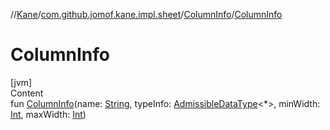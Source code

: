 //[Kane](../../index.md)/[com.github.jomof.kane.impl.sheet](../index.md)/[ColumnInfo](index.md)/[ColumnInfo](-column-info.md)



# ColumnInfo  
[jvm]  
Content  
fun [ColumnInfo](-column-info.md)(name: [String](https://kotlinlang.org/api/latest/jvm/stdlib/kotlin/-string/index.html), typeInfo: [AdmissibleDataType](../-admissible-data-type/index.md)<*>, minWidth: [Int](https://kotlinlang.org/api/latest/jvm/stdlib/kotlin/-int/index.html), maxWidth: [Int](https://kotlinlang.org/api/latest/jvm/stdlib/kotlin/-int/index.html))  



